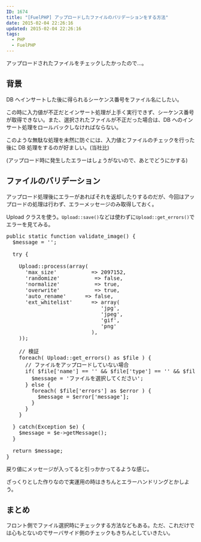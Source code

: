 ```yaml
---
ID: 1674
title: "[FuelPHP] アップロードしたファイルのバリデーションをする方法"
date: 2015-02-04 22:26:16
updated: 2015-02-04 22:26:16
tags:
  - PHP
  - FuelPHP
---
```


アップロードされたファイルをチェックしたかったので…。

<!--more-->
<h2>背景</h2>
DB へインサートした後に得られるシーケンス番号をファイル名にしたい。

この時に入力値が不正だとインサート処理が上手く実行できず、シーケンス番号が取得できない。また、選択されたファイルが不正だった場合は、DB へのインサート処理をロールバックしなければならない。

このような無駄な処理を未然に防ぐには、入力値とファイルのチェックを行った後に DB 処理をするのが好ましい。(当社比)

<span class="text-muted">(アップロード時に発生したエラーはしょうがないので、あとでどうにかする)</span>

<h2>ファイルのバリデーション</h2>
アップロード処理後にエラーがあればそれを返却したりするのだが、今回はアップロードの処理は行わず、エラーメッセージのみ取得しておく。

Upload クラスを使う。<code>Upload::save()</code>などは使わずに<code>Upload::get_errors()</code>でエラーを見てみる。

<pre class="linenums php">public static function validate_image() {
  $message = '';
 
  try {

    Upload::process(array(
      'max_size'           => 2097152,
      'randomize'           => false,
      'normalize'           => true,
      'overwrite'           => true,
      'auto_rename'      => false,
      'ext_whitelist'      => array(
                              'jpg',
                              'jpeg',
                              'gif',
                              'png'
                           ),
    ));

    // 検証
    foreach( Upload::get_errors() as $file ) {
      // ファイルをアップロードしていない場合
      if( $file['name'] == '' && $file['type'] == '' && $file['size'] == 0 ) {
        $message = 'ファイルを選択してください';
      } else {
        foreach( $file['errors'] as $error ) {
          $message = $error['message'];
        }
      }
    }
   
  } catch(Exception $e) {
    $message = $e->getMessage();
  }
 
  return $message;
}</pre>

戻り値にメッセージが入ってると引っかかってるような感じ。

ざっくりとした作りなので実運用の時はきちんとエラーハンドリングとかしよう。

<h2>まとめ</h2>
フロント側でファイル選択時にチェックする方法などもある。ただ、これだけでは心もとないのでサーバサイド側のチェックもきちんとしていきたい。
